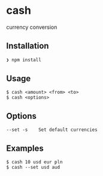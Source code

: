 # cash
currency conversion

## Installation
```sh
❯ npm install
```

## Usage
    $ cash <amount> <from> <to>
	$ cash <options>

## Options
    --set -s    Set default currencies

## Examples
    $ cash 10 usd eur pln
    $ cash --set usd aud
    